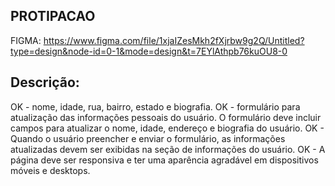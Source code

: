 ## PROTIPACAO
FIGMA: https://www.figma.com/file/1xjaIZesMkh2fXjrbw9g2Q/Untitled?type=design&node-id=0-1&mode=design&t=7EYlAthpb76kuOU8-0
## Descrição:
﻿OK - nome, idade, rua, bairro, estado e biografia.
OK - formulário para atualização das informações pessoais do usuário. O formulário deve incluir campos para atualizar o nome, idade, endereço e biografia do usuário.
OK - Quando o usuário preencher e enviar o formulário, as informações atualizadas devem ser exibidas na seção de informações do usuário.
OK - A página deve ser responsiva e ter uma aparência agradável em dispositivos móveis e desktops.

